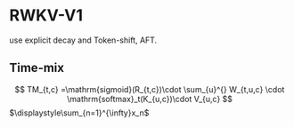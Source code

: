 # RWKV-V1
use explicit decay and Token-shift, AFT.
## Time-mix
$$
TM_{t,c} =\mathrm{sigmoid}(R_{t,c})\cdot \sum_{u}^{} W_{t,u,c} \cdot \mathrm{softmax}_t(K_{u,c})\cdot V_{u,c}
$$
$\displaystyle\sum_{n=1}^{\infty}x_n$
